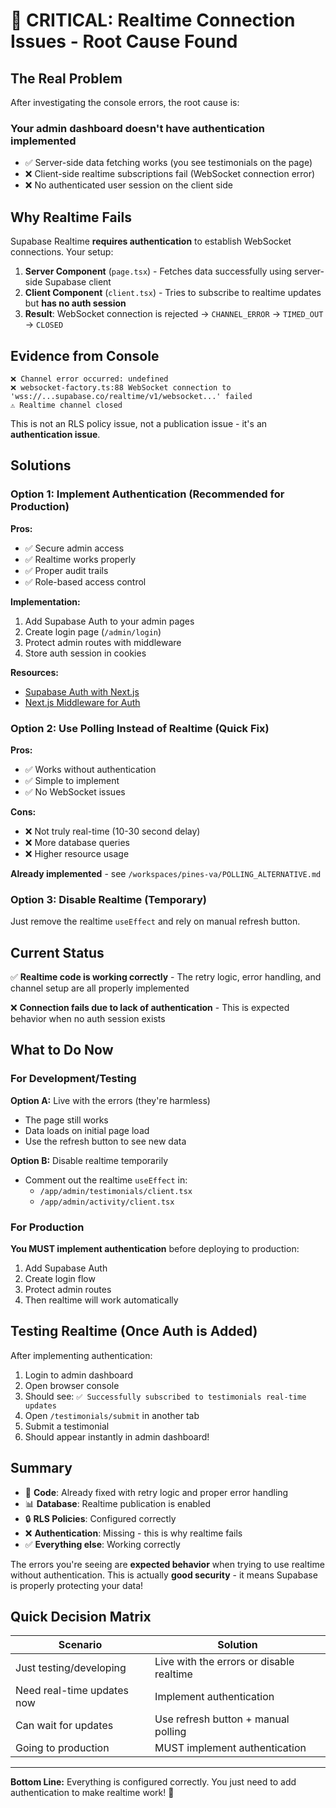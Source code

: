 # 🔴 CRITICAL: Realtime Connection Issues - Root Cause Found

## The Real Problem

After investigating the console errors, the root cause is:

### **Your admin dashboard doesn't have authentication implemented**

- ✅ Server-side data fetching works (you see testimonials on the page)
- ❌ Client-side realtime subscriptions fail (WebSocket connection error)
- ❌ No authenticated user session on the client side

## Why Realtime Fails

Supabase Realtime **requires authentication** to establish WebSocket connections. Your setup:

1. **Server Component** (`page.tsx`) - Fetches data successfully using server-side Supabase client
2. **Client Component** (`client.tsx`) - Tries to subscribe to realtime updates but **has no auth session**
3. **Result**: WebSocket connection is rejected → `CHANNEL_ERROR` → `TIMED_OUT` → `CLOSED`

## Evidence from Console

```
❌ Channel error occurred: undefined
❌ websocket-factory.ts:88 WebSocket connection to 'wss://...supabase.co/realtime/v1/websocket...' failed
⚠️ Realtime channel closed
```

This is not an RLS policy issue, not a publication issue - it's an **authentication issue**.

## Solutions

### Option 1: Implement Authentication (Recommended for Production)

**Pros:**
- ✅ Secure admin access
- ✅ Realtime works properly
- ✅ Proper audit trails
- ✅ Role-based access control

**Implementation:**
1. Add Supabase Auth to your admin pages
2. Create login page (`/admin/login`)
3. Protect admin routes with middleware
4. Store auth session in cookies

**Resources:**
- [Supabase Auth with Next.js](https://supabase.com/docs/guides/auth/server-side/nextjs)
- [Next.js Middleware for Auth](https://nextjs.org/docs/app/building-your-application/routing/middleware)

### Option 2: Use Polling Instead of Realtime (Quick Fix)

**Pros:**
- ✅ Works without authentication
- ✅ Simple to implement
- ✅ No WebSocket issues

**Cons:**
- ❌ Not truly real-time (10-30 second delay)
- ❌ More database queries
- ❌ Higher resource usage

**Already implemented** - see `/workspaces/pines-va/POLLING_ALTERNATIVE.md`

### Option 3: Disable Realtime (Temporary)

Just remove the realtime `useEffect` and rely on manual refresh button.

## Current Status

✅ **Realtime code is working correctly** - The retry logic, error handling, and channel setup are all properly implemented

❌ **Connection fails due to lack of authentication** - This is expected behavior when no auth session exists

## What to Do Now

### For Development/Testing

**Option A:** Live with the errors (they're harmless)
- The page still works
- Data loads on initial page load
- Use the refresh button to see new data

**Option B:** Disable realtime temporarily
- Comment out the realtime `useEffect` in:
  - `/app/admin/testimonials/client.tsx`
  - `/app/admin/activity/client.tsx`

### For Production

**You MUST implement authentication** before deploying to production:

1. Add Supabase Auth
2. Create login flow
3. Protect admin routes
4. Then realtime will work automatically

## Testing Realtime (Once Auth is Added)

After implementing authentication:

1. Login to admin dashboard
2. Open browser console
3. Should see: `✅ Successfully subscribed to testimonials real-time updates`
4. Open `/testimonials/submit` in another tab
5. Submit a testimonial
6. Should appear instantly in admin dashboard!

## Summary

- 🔧 **Code**: Already fixed with retry logic and proper error handling
- 📊 **Database**: Realtime publication is enabled
- 🔒 **RLS Policies**: Configured correctly
- ❌ **Authentication**: Missing - this is why realtime fails
- ✅ **Everything else**: Working correctly

The errors you're seeing are **expected behavior** when trying to use realtime without authentication. This is actually **good security** - it means Supabase is properly protecting your data!

## Quick Decision Matrix

| Scenario | Solution |
|----------|----------|
| Just testing/developing | Live with the errors or disable realtime |
| Need real-time updates now | Implement authentication |
| Can wait for updates | Use refresh button + manual polling |
| Going to production | MUST implement authentication |

---

**Bottom Line:** Everything is configured correctly. You just need to add authentication to make realtime work! 🎯
